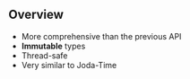 ## Overview

* More comprehensive than the previous API
* **Immutable** types
* Thread-safe
* Very similar to Joda-Time